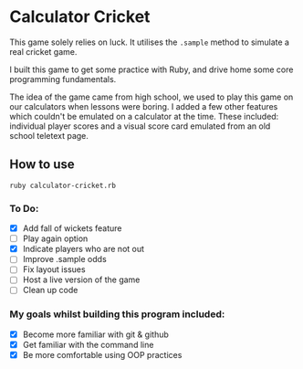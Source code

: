 # Calculator Cricket  #

This game solely relies on luck. It utilises the `.sample` method to simulate a real cricket game.

I built this game to get some practice with Ruby, and drive home some core programming fundamentals.

The idea of the game came from high school, we used to play this game on our calculators when lessons were boring. I added a few other features which couldn't be emulated on a calculator at the time. These included: individual player scores and a visual score card emulated from an old school teletext page.

## How to use ##
```shell
ruby calculator-cricket.rb
```

### To Do: ###
- [x] Add fall of wickets feature
- [ ] Play again option
- [x] Indicate players who are not out
- [ ] Improve .sample odds
- [ ] Fix layout issues
- [ ] Host a live version of the game
- [ ] Clean up code

### My goals whilst building this program included: ###
- [x] Become more familiar with git & github
- [x] Get familiar with the command line
- [x] Be more comfortable using OOP practices
